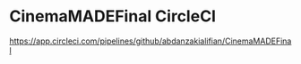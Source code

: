 # CinemaMADEFinal CircleCI
https://app.circleci.com/pipelines/github/abdanzakialifian/CinemaMADEFinal
